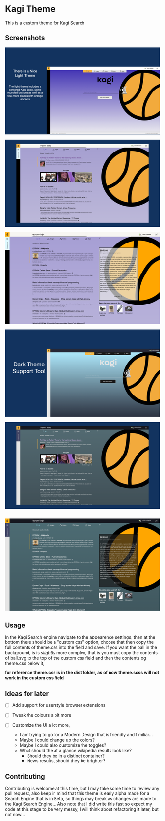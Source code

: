 # Kagi Theme

This is a custom theme for Kagi Search

## Screenshots

![Show.001](images/Show.001.png)

![Show.002](images/Show.002.png)

![Show.003](images/info&#32;panel.light.png)

![Show.003](images/Show.003.png)

![Show.004](images/Show.004.png)

## ![Show.003](images/info&#32;panel.dark.png)

## Usage

In the Kagi Search engine navigate to the appearence settings, then at the bottom there should be a "custom css" option, choose that then copy the full contents of theme.css into the field and save. 
If you want the ball in the background, is is *slightly* more complex, that is you must copy the contents of ball.svg to the top of the custom css field and then the contents og theme.css below it, 

**for reference theme.css is in the dist folder, as of now theme.scss will not work in the custom css field**
## Ideas for later

- [ ] Add support for userstyle browser extensions

- [ ] Tweak the colours a bit more

- [ ] Customize the UI a lot more,
  - I am trying to go for a Modern Design that is friendly and fimiliar... 
  - Maybe I could change up the colors? 
  - Maybe I could also customize the toggles?
  - What should the at a glance wikipedia results look like? 
    - Should they be in a distinct container? 
    - News results, should they be brighter? 

## Contributing

Contributing is welcome at this time, but I may take some time to review any pull request, also keep in mind that this theme is early alpha made for a Search Engine that is in Beta, so things may break as changes are made to the Kagi Search Engine... Also note that I did write this fast so expect my code at this stage to be very messy, I will think about refactoring it later, but not now...
